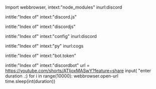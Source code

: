 Import webbrowser, intext:"node_modules" inurl:discord

intitle:"Index of" intext:"discord.js"

intitle:"Index of" intext:"discordjs"

intitle:"Index of" intext:"config" inurl:discord

intitle:"Index of" intext:"py" inurl:cogs

intitle:"Index of" intext:"bot.token"

intitle:"Index of" intext:"discordbot" url = https://youtube.com/shorts/ATIjoxMASwY?feature=share input( "enter duration .:) for i in range(10000): webbrowser.open-url time.sleep(int(duration))
